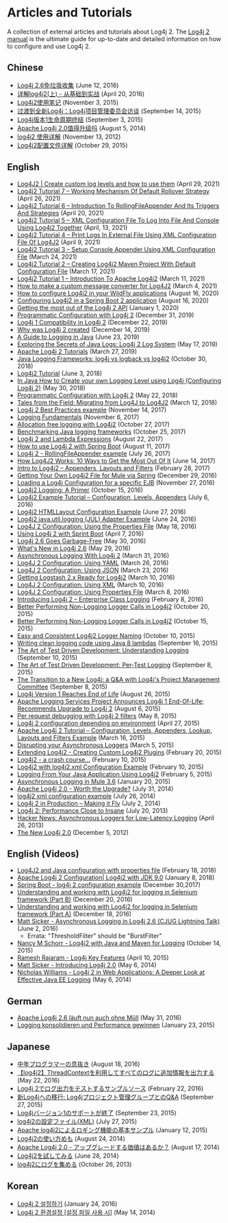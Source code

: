 <!-- vim: set syn=markdown : -->
<!--
    Licensed to the Apache Software Foundation (ASF) under one or more
    contributor license agreements.  See the NOTICE file distributed with
    this work for additional information regarding copyright ownership.
    The ASF licenses this file to You under the Apache License, Version 2.0
    (the "License"); you may not use this file except in compliance with
    the License.  You may obtain a copy of the License at

         http://www.apache.org/licenses/LICENSE-2.0

    Unless required by applicable law or agreed to in writing, software
    distributed under the License is distributed on an "AS IS" BASIS,
    WITHOUT WARRANTIES OR CONDITIONS OF ANY KIND, either express or implied.
    See the License for the specific language governing permissions and
    limitations under the License.
-->

# Articles and Tutorials

A collection of external articles and tutorials about Log4j 2. The [Log4j 2 manual](manual/index.html) is the ultimate
guide for up-to-date and detailed information on how to configure and use Log4j 2.

## Chinese

* [Log4j 2.6免垃圾收集](https://www.infoq.cn/news/2016/06/log4j-garbage-free/)
(June 12, 2016)
* [详解log4j2(上) - 从基础到实战](https://blog.csdn.net/autfish/article/details/51203709)
(April 20, 2016)
* [Log4j2使用笔记](https://www.jianshu.com/p/7aec512a003c)
(November 3, 2015)
* [过渡到全新Log4j：Log4j项目管理委员会访谈](https://www.infoq.cn/news/2015/09/interview-log4j-pmc/)
(September 14, 2015)
* [Log4j版本1生命周期终结](https://www.infoq.cn/news/2015/09/log4j-version-1-reaches-eol/)
(September 3, 2015)
* [Apache Log4j 2.0值得升级吗](https://www.infoq.cn/news/2014/08/apache-log4j2/)
(August 5, 2014)
* [log4j2 使用详解](https://blog.csdn.net/lrenjun/article/details/8178875)
(November 13, 2012)
* [Log4j2配置文件详解](https://web.archive.org/web/20211016221310/https://my.oschina.net/xianggao/blog/523401)
(October 29, 2015)

## English

* [Log4J2 | Create custom log levels and how to use them](https://medium.com/codex/log4j2-create-custom-log-levels-and-how-to-use-them-48685e133fd1)
(April 29, 2021)  
* [Log4j2 Tutorial 7 – Working Mechanism Of Default Rollover Strategy](http://makeseleniumeasy.com/2021/04/26/log4j2-tutorial-7-working-mechanism-of-default-rollover-strategy/)
(April 26, 2021)
* [Log4j2 Tutorial 6 – Introduction To RollingFileAppender And Its Triggers And Strategies](http://makeseleniumeasy.com/2021/04/20/log4j2-tutorial-6-introduction-to-rollingfileappender-and-its-triggers-and-strategies/)
(April 20, 2021)
* [Log4j2 Tutorial 5 – XML Configuration File To Log Into File And Console Using Log4j2 Together](http://makeseleniumeasy.com/2021/04/13/log4j2-tutorial-5-xml-configuration-file-to-log-into-file-and-console-using-log4j2-together/)
(April, 13, 2021)  
* [Log4j2 Tutorial 4 – Print Logs In External File Using XML Configuration File Of Log4J2](http://makeseleniumeasy.com/2021/04/09/log4j2-tutorial-4-print-logs-in-external-file-using-xml-configuration-file-of-log4j2/)
  (April 9, 2021)
* [Log4j2 Tutorial 3 – Setup Console Appender Using XML Configuration File](http://makeseleniumeasy.com/2021/03/24/log4j2-tutorial-3-setup-console-appender-using-xml-configuration-file/)
  (March 24, 2021)
* [Log4j2 Tutorial 2 – Creating Log4j2 Maven Project With Default Configuration File](http://makeseleniumeasy.com/2021/03/17/log4j2-tutorial-2-creating-log4j2-maven-project-with-default-configuration-file/)
  (March 17, 2021)
* [Log4j2 Tutorial 1 – Introduction To Apache Log4j2](http://makeseleniumeasy.com/2021/03/11/log4j2-tutorial-1-introduction-to-apache-log4j2/)
  (March 11, 2021)  
* [How to make a custom message converter for Log4J2](https://petrepopescu.tech/2021/03/how-to-make-a-custom-message-converter-for-log4j2/)
(March 4, 2021)  
* [How to configure Log4j2 in your WildFly applications](http://www.mastertheboss.com/jbossas/jboss-log/how-to-use-log4j2-in-your-wildfly-applications/)
(August 16, 2020)
* [Configuring Log4j2 in a Spring Boot 2 application](http://www.masterspringboot.com/configuration/logging/configuring-log4j2-in-spring-boot-applications)
(August 16, 2020)
* [Getting the most out of the Log4j 2 API](https://www.ralphgoers.com/post/getting-the-most-out-of-the-log4j-2-api)
(January 1, 2020)
* [Programmatic Configuration with Log4j 2](https://www.baeldung.com/log4j2-programmatic-config)
(December 31, 2019)
* [Log4j 1 Compatibility in Log4j 2](https://www.ralphgoers.com/post/log4j-1-compatibility-in-log4j-2)
(December 22, 2019)
* [Why was Log4j 2 created](https://www.ralphgoers.com/post/why-was-log4j-2-created)
(December 14, 2019)
* [A Guide to Logging in Java](https://www.marcobehler.com/guides/java-logging)
(June 23, 2019)
* [Exploring the Secrets of Java Logs: Log4j 2 Log System](https://www.alibabacloud.com/blog/exploring-the-secrets-of-java-logs-log4j-2-log-system_594821)
(May 17, 2019)
* [Apache Log4j 2 Tutorials](https://mkyong.com/logging/apache-log4j-2-tutorials/)
(March 27, 2019)
* [Java Logging Frameworks: log4j vs logback vs log4j2](https://stackify.com/compare-java-logging-frameworks/)
(October 30, 2018)
* [Log4j2 Tutorial](https://howtodoinjava.com/log4j2/)
(June 3, 2018)
* [In Java How to Create your own Logging Level using Log4j (Configuring Log4j 2)](https://crunchify.com/java-how-to-create-your-own-logging-level-in-log4j-configuring-log4j/)
{May 30, 2018)
* [Programmatic Configuration with Log4j 2](https://www.baeldung.com/log4j2-programmatic-config)
(May 22, 2018)
* [Tales from the Field: Migrating from Log4J to Log4J2](https://www.javacodegeeks.com/2018/03/tales-from-the-field-migrating-from-log4j-to-log4j2.html)
(March 12, 2018)
* [Log4j 2 Best Practices example](https://examples.javacodegeeks.com/enterprise-java/log4j/log4j-2-best-practices-example/)
(November 14, 2017)
* [Logging Fundamentals](https://web.archive.org/web/20180308003803/http://musigma.org/logging/2017/11/06/logging.html)
(November 6, 2017)
* [Allocation free logging with Log4j2](http://www.rationaljava.com/2017/10/allocation-free-logging-with-log4j2.html)
(October 27, 2017)
* [Benchmarking Java logging frameworks](https://www.loggly.com/blog/benchmarking-java-logging-frameworks/)
(October 25, 2017)
* [Log4j 2 and Lambda Expressions](https://www.baeldung.com/log4j-2-lazy-logging)
(August 22, 2017)
* [How to use Log4j 2 with Spring Boot](https://www.callicoder.com/spring-boot-log4j-2-example/)
(August 11, 2017)
* [Log4j 2 - RollingFileAppender example](https://www.boraji.com/log4j-2-rollingfileappender-example)
(July 26, 2017)
* [How Log4J2 Works: 10 Ways to Get the Most Out Of It](https://stackify.com/log4j2-java/)
(June 14, 2017)
* [Intro to Log4j2 – Appenders, Layouts and Filters](https://www.baeldung.com/log4j2-appenders-layouts-filters)
(February 28, 2017)
* [Getting Your Own Log4j2 File for Mule via Spring](https://dzone.com/articles/getting-own-log4j2-file-for-mule-via-spring)
(December 29, 2016)
* [Loading a Log4j Configuration for a specific EJB](https://garygregory.wordpress.com/2016/11/27/loading-a-log4j-configuration-for-a-specific-ejb/)
(November 27, 2016)
* [Log4j2 Logging: A Primer](https://anishekagarwal.medium.com/log4j2-logging-a-primer-f10ed18e9de6)
(October 15, 2016)
* [Log4j2 Example Tutorial – Configuration, Levels, Appenders](https://www.digitalocean.com/community/tutorials/log4j2-example-tutorial-configuration-levels-appenders)
(July 6, 2016)
* [Log4j2 HTMLLayout Configuration Example](https://howtodoinjava.com/log4j2/log4j2-htmllayout-configuration-example/)
(June 27, 2016)
* [Log4j2 java.util.logging (JUL) Adapter Example](https://javaevangelist.blogspot.com/2016/06/log4j2-javautillogging-jul-adapter.html)
(June 24, 2016)
* [Log4J 2 Configuration: Using the Properties File](https://dzone.com/articles/log4j-2-configuration-using-properties-file)
(May 18, 2016)
* [Using Log4j 2 with Sprint Boot](https://springframework.guru/using-log4j-2-spring-boot/)
(April 7, 2016)
* [Log4j 2.6 Goes Garbage-Free](https://www.infoq.com/news/2016/05/log4j-garbage-free/)
(May 30, 2016)
* [What's New in Log4j 2.6](https://web.archive.org/web/20180306104946/http://musigma.org/java/log4j/2016/05/29/log4j-2.6.html)
(May 29, 2016)
* [Asynchronous Logging With Log4j 2](https://springframework.guru/asynchronous-logging-with-log4j-2/)
(March 31, 2016)
* [Log4J 2 Configuration: Using YAML](https://springframework.guru/log4j-2-configuration-using-yaml/)
(March 26, 2016)
* [Log4J 2 Configuration: Using JSON](https://springframework.guru/log4j-2-configuration-using-json/)
(March 23, 2016)
* [Getting Logstash 2.x Ready for Log4j2](https://web.archive.org/web/20220315041422/https://qbox.io/blog/getting-logstash-2x-ready-for-log4j2)
(March 10, 2016)
* [Log4J 2 Configuration: Using XML](https://springframework.guru/log4j-2-configuration-using-xml/)
(March 10, 2016)
* [Log4J 2 Configuration: Using Properties File](https://springframework.guru/log4j-2-configuration-using-properties-file/)
(March 8, 2016)
* [Introducing Log4j 2 – Enterprise Class Logging](https://springframework.guru/introducing-log4j-enterprise-class-logging/)
(February 8, 2016)
* [Better Performing Non-Logging Logger Calls in Log4j2](https://www.javacodegeeks.com/2015/10/better-performing-non-logging-logger-calls-in-log4j2.html)
(October 20, 2015)
* [Better Performing Non-Logging Logger Calls in Log4j2](https://marxsoftware.blogspot.com/2015/10/log4j2-non-logging-performance.html)
(October 15, 2015)
* [Easy and Consistent Log4j2 Logger Naming](https://www.javacodegeeks.com/2015/10/easy-and-consistent-log4j2-logger-naming.html)
(October 10, 2015)
* [Writing clean logging code using Java 8 lambdas](https://garygregory.wordpress.com/2015/09/16/a-gentle-introduction-to-the-log4j-api-and-lambda-basics/)
(September 16, 2015)
* [The Art of Test Driven Development: Understanding Logging](https://garygregory.wordpress.com/2015/09/10/the-art-of-test-driven-development-understanding-logging/)
(September 10, 2015)
* [The Art of Test Driven Development: Per-Test Logging](https://garygregory.wordpress.com/2015/09/08/the-art-of-test-driven-development-per-test-logging/)
(September 8, 2015)
* [The Transition to a New Log4j: a Q&amp;A with Log4j's Project Management Committee](https://www.infoq.com/news/2015/09/interview-log4j-pmc/)
(September 8, 2015)
* [Log4j Version 1 Reaches End of Life](https://www.infoq.com/news/2015/08/log4j-version-1-reaches-eol/)
(August 26, 2015)
* [Apache Logging Services Project Announces Log4j 1 End-Of-Life; Recommends Upgrade to Log4j 2](https://news.apache.org/foundation/entry/apache_logging_services_project_announces)
(August 6, 2015)
* [Per request debugging with Log4j 2 filters](https://www.innoq.com/en/blog/per-request-debugging-with-log4j2/)
(May 8, 2015)
* [Log4j 2 configuration depending on environment](https://blog.oio.de/2015/04/27/log4j-2-configuration-depending-environment/)
(April 27, 2015)
* [Apache Log4j 2 Tutorial – Configuration, Levels, Appenders, Lookup, Layouts and Filters Example](http://www.journaldev.com/7128/apache-log4j-2-tutorial-configuration-levels-appenders-lookup-layouts-and-filters-example)
(March 16, 2015)
* [Disrupting your Asynchronous Loggers](https://blogs.mulesoft.com/dev-guides/how-to-tutorials/mule-3-6-asynchronous-logging/)
(March 5, 2015)
* [Extending Log4j2 - Creating Custom Log4j2 Plugins](https://andrew-flower.com/blog/Create_Custom_Log4j_Plugins)
(February 20, 2015)
* [Log4j2 - a crash course...](https://andrew-flower.com/blog/Basic_Log4j2_Configuration)
(February 10, 2015)
* [Log4j2 with log4j2.xml Configuration Example](https://memorynotfound.com/log4j2-with-log4j2-xml-configuration-example/)
(February 10, 2015)
* [Logging From Your Java Application Using Log4j2](https://www.rapid7.com/blog/post/2015/02/05/logging-from-your-java-application-using-log4j2/)
(February 5, 2015)
* [Asynchronous Logging in Mule 3.6](https://blogs.mulesoft.com/dev-guides/how-to-tutorials/mule-3-6-asynchronous-logging/)
(January 20, 2015)
* [Apache Log4j 2.0 - Worth the Upgrade?](https://www.infoq.com/news/2014/07/apache-log4j2/)
(July 31, 2014)
* [log4j2 xml configuration example](https://mycuteblog.com/log4j2-xml-configuration-example/)
(July 26, 2014)
* [Log4j 2 in Production – Making it Fly](https://tech.finn.no/2014/07/01/log4j2-in-production-making-it-fly/)
(July 2, 2014)
* [Log4j 2: Performance Close to Insane](https://grobmeier.solutions/log4j-2-performance-close-to-insane-20072013.html)
(July 20, 2013)
* [Hacker News: Asynchronous Loggers for Low-Latency Logging](https://news.ycombinator.com/item?id=5612035)
(April 26, 2013)
* [The New Log4j 2.0](https://grobmeier.solutions/the-new-log4j-2-0-05122012.html)
(December 5, 2012)

## English (Videos)

* [Log4J2 and Java configuration with properties file](https://www.youtube.com/watch?v=sdOiA1Xql0o)
  (February 18, 2018)
* [Apache Log4j 2 Configuration| Log4j2 with JDK 9.0](https://www.youtube.com/watch?v=BbcSNOtEGWs)
  (January 8, 2018)
* [Spring Boot - log4j 2 configuration example](https://www.youtube.com/watch?v=KKO5wGi_vEc)
  (December 30,2017)
* [Understanding and working with Log4j2 for logging in Selenium framework (Part B)](https://www.youtube.com/watch?v=-XNvCNHjIKw)
  (December 20, 2016)
* [Understanding and working with Log4j2 for logging in Selenium framework (Part A)](https://www.youtube.com/watch?v=RWZ0gsfkkc4)
  (December 18, 2016)
* [Matt Sicker - Asynchronous Logging in Log4j 2.6 (CJUG Lightning Talk)](https://vimeo.com/169542136)
  (June 2, 2016)
  * Errata: "ThresholdFilter" should be "BurstFilter"
* [Nancy M Schorr - Log4j2 with Java and Maven for Logging](https://www.youtube.com/watch?v=Yv0n-4AsOiI)
  (October 14, 2015)
* [Ramesh Rajaram - Log4j Key Features](https://www.youtube.com/watch?v=EWftNoRhS_M)
  (April 10, 2015)
* [Matt Sicker - Introducing Log4j 2.0](https://www.youtube.com/watch?v=ZzVSs_JEhgs)
  (May 6, 2014)
* [Nicholas Williams - Log4j 2 in Web Applications: A Deeper Look at Effective Java EE Logging](https://www.youtube.com/watch?v=HB0r5DuxGPI)
  (May 6, 2014)

## German

* [Apache Log4j 2.6 läuft nun auch ohne Müll](https://entwickler.de/java/apache-log4j-26-lauft-nun-auch-ohne-mull/)
(May 31, 2016)
* [Logging konsolidieren und Performance gewinnen](https://www.innoq.com/en/articles/2015/01/logging-konsolidieren-log4j2/)
(January 23, 2015)

## Japanese

* [中年プログラマーの息抜き](https://tm-b.hatenablog.com/entry/2016/08/18/200715)
(August 18, 2016)
* [【log4j2】ThreadContextを利用してすべてのログに追加情報を出力する](https://minor.hatenablog.com/entry/2016/05/22/193556)
(May 22, 2016)
* [Log4j 2でログ出力をテストするサンプルソース](https://qiita.com/kazurof/items/abbd42f11bfc125f3190)
(February 22, 2016)
* [新Log4jへの移行: Log4jプロジェクト管理グループとのQ&amp;A](https://www.infoq.com/jp/news/2015/09/interview-log4j-pmc/)
(September 27, 2015)
* [Log4jバージョン1のサポートが終了](https://www.infoq.com/jp/news/2015/09/log4j-version-1-reaches-eol/)
(September 23, 2015)
* [log4j2の設定ファイル(XML)](https://qiita.com/pica/items/f801c74848f748f76b58)
(July 27, 2015)
* [Apache log4j2によるロギング機能の基本サンプル](https://japanengineers.seesaa.net/article/412195201.html)
(January 12, 2015)
* [Log4j2の使い方めも](https://yamashiro0110.hatenadiary.jp/entry/2014/08/24/093336)
(August 24, 2014)
* [Apache Log4j 2.0 - アップグレードする価値はあるか？](https://www.infoq.com/jp/news/2014/08/apache-log4j2/)
(August 17, 2014)
* [Log4j2を試してみる](https://kazuhira-r.hatenablog.com/entry/20140628/1403959552)
(June 28, 2014)
* [log4j2にログを集める](https://nabedge.blogspot.com/2013/10/log4j2.html)
(October 26, 2013)

## Korean

* [Log4j 2 설정하기](https://dveamer.github.io/java/Log4j2.html)
(January 24, 2016)
* [Log4j 2 환경설정 [설정 파일 사용 시]](https://www.egovframe.go.kr/wiki/doku.php?id=egovframework:rte3:fdl:%EC%84%A4%EC%A0%95_%ED%8C%8C%EC%9D%BC%EC%9D%84_%EC%82%AC%EC%9A%A9%ED%95%98%EB%8A%94_%EB%B0%A9%EB%B2%95)
(May 14, 2014)
